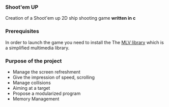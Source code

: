 ### Shoot'em UP
Creation of a Shoot'em up 2D ship shooting game
**written in c**

### Prerequisites
In order to launch the game you need to install the The [MLV library](http://www-igm.univ-mlv.fr/~boussica/mlv/api/French/html/installation.html) which is a simplified multimedia library.

### Purpose of the project

 - Manage the screen refreshment
 - Give the impression of speed, scrolling
 - Manage collisions
 - Aiming at a target
 - Propose a modularized program
 - Memory Management

